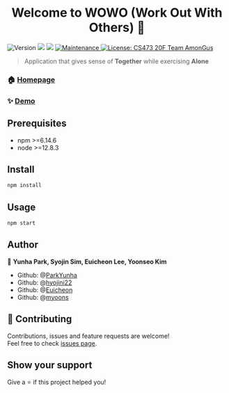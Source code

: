 <h1 align="center">Welcome to WOWO (Work Out With Others) 👋</h1>
<p>
  <img alt="Version" src="https://img.shields.io/badge/version-1.0.0-blue.svg?cacheSeconds=2592000" />
  <img src="https://img.shields.io/badge/npm-%3E%3D5.5.0-blue.svg" />
  <img src="https://img.shields.io/badge/node-%3E%3D9.3.0-blue.svg" />
  <a href="https://github.com/kefranabg/readme-md-generator/graphs/commit-activity" target="_blank">
    <img alt="Maintenance" src="https://img.shields.io/badge/Maintained%3F-yes-green.svg" />
  </a>
  <a href="#" target="_blank">
    <img alt="License: CS473 20F Team AmonGus" src="https://img.shields.io/github/license" />
  </a>
</p>

> Application that gives sense of **Together** while exercising **Alone**

### 🏠 [Homepage](https://github.com/Euicheon/wowo-cs473)

### ✨ [Demo](TBD)

## Prerequisites

- npm >=6.14.6
- node >=12.8.3

## Install

```sh
npm install
```

## Usage

```sh
npm start
```

## Author

👤 **Yunha Park, Syojin Sim, Euicheon Lee, Yoonseo Kim**

* Github: @[ParkYunha](https://github.com/ParkYunha)
* Github: @[hyojini22](https://github.com/hyojini22)
* Github: @[Euicheon](https://github.com/Euicheon)
* Github: @[myoons](https://github.com/myoons)

## 🤝 Contributing

Contributions, issues and feature requests are welcome!<br />Feel free to check [issues page](https://github.com/Euicheon/wowo-cs473/issues). 

## Show your support

Give a ⭐️ if this project helped you!
